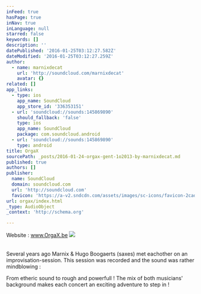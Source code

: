 ```yaml
---
inFeed: true
hasPage: true
inNav: true
inLanguage: null
starred: false
keywords: []
description: ''
datePublished: '2016-01-25T03:12:27.582Z'
dateModified: '2016-01-25T03:12:27.259Z'
author:
  - name: marnixdecat
    url: 'http://soundcloud.com/marnixdecat'
    avatar: {}
related: []
app_links:
  - type: ios
    app_name: SoundCloud
    app_store_id: '336353151'
  - url: 'soundcloud://sounds:145869890'
    should_fallback: 'false'
    type: ios
    app_name: SoundCloud
    package: com.soundcloud.android
  - url: 'soundcloud://sounds:145869890'
    type: android
title: OrgaX
sourcePath: _posts/2016-01-24-orgax-gent-1o2013-by-marnixdecat.md
published: true
authors: []
publisher:
  name: SoundCloud
  domain: soundcloud.com
  url: 'http://soundcloud.com'
  favicon: 'https://a-v2.sndcdn.com/assets/images/sc-icons/favicon-2cadd14b.ico'
url: orgax/index.html
_type: AudioObject
_context: 'http://schema.org'

---
```

Website : www.OrgaX.be
![](https://s3-us-west-2.amazonaws.com/the-grid-img/p/7c8a6a5a7b10fa5c2c6033d0a237fb062127d805.jpg)

###### 

###### 

Several years ago Marnix & Hugo Boogaerts (saxes) met eachother on an improvisation-session. This session was recorded and the sound was rather mindblowing :

From etheric sound to rough and powerfull ! The mix of both musicians' background makes each concert an exciting adventure to step in !
